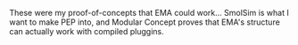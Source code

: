 These were my proof-of-concepts that EMA could work... SmolSim is what I want to make PEP into, and Modular Concept proves that EMA's structure can actually work with compiled pluggins.
